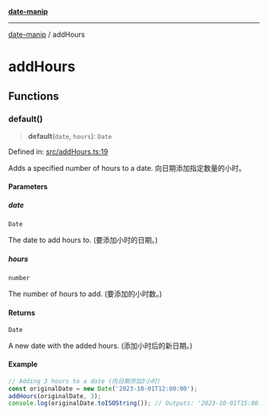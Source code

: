 [**date-manip**](index.md)

***

[date-manip](modules.md) / addHours

# addHours

## Functions

### default()

> **default**(`date`, `hours`): `Date`

Defined in: [src/addHours.ts:19](https://github.com/fengxinming/date-manip/blob/c2d62c1a39faed6b959a43feaabc15f4e2d60a5a/src/addHours.ts#L19)

Adds a specified number of hours to a date.
向日期添加指定数量的小时。

#### Parameters

##### date

`Date`

The date to add hours to. (要添加小时的日期。)

##### hours

`number`

The number of hours to add. (要添加的小时数。)

#### Returns

`Date`

A new date with the added hours. (添加小时后的新日期。)

#### Example

```ts
// Adding 3 hours to a date (向日期添加3小时)
const originalDate = new Date('2023-10-01T12:00:00');
addHours(originalDate, 3);
console.log(originalDate.toISOString()); // Outputs: '2023-10-01T15:00:00.000Z' (输出: '2023-10-01T15:00:00.000Z')
```
